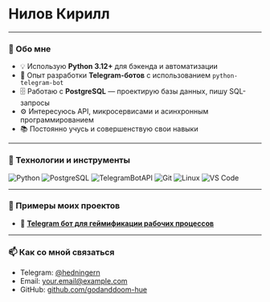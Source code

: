 # Нилов Кирилл

---

### 🐍 Обо мне

- 💡 Использую **Python 3.12+** для бэкенда и автоматизации  
- 🤖 Опыт разработки **Telegram-ботов** с использованием `python-telegram-bot`
- 🗄️ Работаю с **PostgreSQL** — проектирую базы данных, пишу SQL-запросы  
- ⚙️ Интересуюсь API, микросервисами и асинхронным программированием  
- 📚 Постоянно учусь и совершенствую свои навыки  

---

### 🧰 Технологии и инструменты

![Python](https://img.shields.io/badge/Python-3.12+-blue?logo=python)
![PostgreSQL](https://img.shields.io/badge/PostgreSQL-%23336791.svg?logo=postgresql&logoColor=white)
![TelegramBotAPI](https://img.shields.io/badge/Telegram_Bot_API-blue?logo=telegram)
![Git](https://img.shields.io/badge/Git-F05032.svg?logo=git&logoColor=white)
![Linux](https://img.shields.io/badge/Linux-FCC624?logo=linux&logoColor=black)
![VS Code](https://img.shields.io/badge/VS_Code-007ACC?logo=visual-studio-code&logoColor=white)

---

### 🚀 Примеры моих проектов

- 🤖 **[Telegram бот для геймификации рабочих процессов](https://github.com/godanddoom-hue/Jet_Game_Bot)**

---

### 📫 Как со мной связаться

- Telegram: [@hedningern](https://t.me/@hedningern)  
- Email: your.email@example.com  
- GitHub: [github.com/godanddoom-hue](https://github.com/godanddoom-hue)

